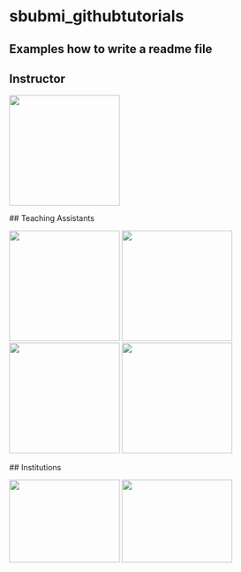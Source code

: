 # sbubmi_githubtutorials
## Examples how to write a readme file
## Instructor
<p float="left">
  <img src="https://user-images.githubusercontent.com/53391762/203084372-db184c45-67f5-435e-b97d-549168ff3fee.jpg" height="200" width="200" />
</p>
## Teaching Assistants
<p float="left">
  <img src="https://user-images.githubusercontent.com/53391762/203084470-e87fa59e-8aef-4d1b-bbb2-01821e14b306.jpeg" height="200" width="200" />
  <img src="https://user-images.githubusercontent.com/53391762/203084847-f945e9c4-2e13-498f-8b3e-0b5f422fbf57.jpg" height="200" width="200" />
  <img src="https://user-images.githubusercontent.com/53391762/203084984-1c76d4da-d71e-4b3e-8173-010c6e0cc8f6.jpg" height="200" width="200" />
  <img src="https://user-images.githubusercontent.com/53391762/203085039-ae68bebc-d6aa-4783-9e3b-33f6bc5002b6.jpg" height="200" width="200" />
</p>
## Institutions
<p float="left">
  <img src="https://user-images.githubusercontent.com/53391762/185673095-b8bca9e2-e436-4bba-9bc8-0215a280b919.png" height="150" width="200" />
  <img src="https://user-images.githubusercontent.com/53391762/185673138-2c8813c8-c87c-47d8-854b-90e1d5292d75.png" height="150" width="200" /> 
</p>
